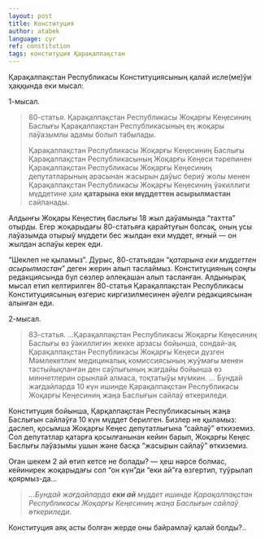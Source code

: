 ```yaml
---
layout: post
title: Конституция
author: atabek
language: cyr
ref: constitution
tags: конституция Қарақалпақстан
---
```


Қарақалпақстан Республикасы Конституциясының қалай исле(ме)ўи ҳаққында еки мысал:

1-мысал.

> 80-статья. Қарақалпақстан Республикасы Жоқарғы Кеңесиниң Баслығы Қарақалпақстан Республикасының ең жоқары лаўазымлы адамы болып табылады.
>
> Қарақалпақстан Республикасы Жоқарғы Кеңесиниң Баслығы Қарақалпақстан Республикасының Жоқарғы Кеңеси тәрепинен Қарақалпақстан Республикасы Жоқарғы Кеңесиниң депутатларының арасынан жасырын даўыс бериў жолы менен Қарақалпақстан Республикасы Жоқарғы Кеңесиниң ўәкиллиги мүддетине ҳәм **қатарына еки мүддеттен асырылмастан** сайланады.

Алдынғы Жоқары Кеңестиң баслығы 18 жыл даўамында “тахтта” отырды. Егер жоқарыдағы 80-статьяға қарайтуғын болсақ, оның усы лаўазымда отырыў мүддети бес жылдан еки мүддет, яғный — он жылдан аспаўы керек еди.

“Шеклеп не қыламыз”. Дурыс, 80-статьядан “_қатарына еки мүддеттен асырылмастан_” деген жерин алып таслаймыз. Конституцияның соңғы редакциясында бул сөзлер әллеқашан алып тасланған. Алдынырақ мысал етип келтирилген 80-статья Қарақалпақстан Республикасы Конституциясының өзгерис киргизилмесинен әўелги редакциясынан алынған еди.

2-мысал.

> 83-статья. …Қарақалпақстан Республикасы Жоқарғы Кеңесиниң Баслығы өз ўәкиллигин жекке арзасы бойынша, сондай-ақ Қарақалпақстан Республикасы Жоқарғы Кеңеси дүзген Мәмлекетлик медициналық комиссиясының жуўмағы менен тастыйықланған ден саўлығының жағдайы бойынша өз миннетлерин орынлай алмаса, тоқтатыўы мүмкин.
> …
> Бундай жағдайларда 10 күн ишинде Қарақалпақстан Республикасы Жоқарғы Кеңесиниң жаңа Баслығын сайлаў өткериледи.

Конституция бойынша, Қарқалпақстан Республикасының жаңа Баслығын сайлаўға 10 күн мүддет берилген. Бизлер не қыламыз: дәслеп, қосымша Жоқарғы Кеңес депутатлығына “сайлаў” өткиземиз. Сол депутатлар қатарға қосылғанынан кейин барып, Жоқарғы Кеңес Баслығы лаўазымы ушын және басқа “жасырын сайлаў” өткиземиз.

Оған шекем 2 ай өтип кетсе не болады? — ҳеш нәрсе болмас, кейинирек жоқарыдағы сол “он күн”ди “еки ай”ға өзгертип, туўрылап қоярмыз-да…

> _...Бундай жағдайларда **еки ай** мүддет ишинде Қарақалпақстан Республикасы Жоқарғы Кеңесиниң жаңа Баслығын сайлаў өткериледи._

Конституция аяқ асты болған жерде оны байрамлаў қалай болды?..
